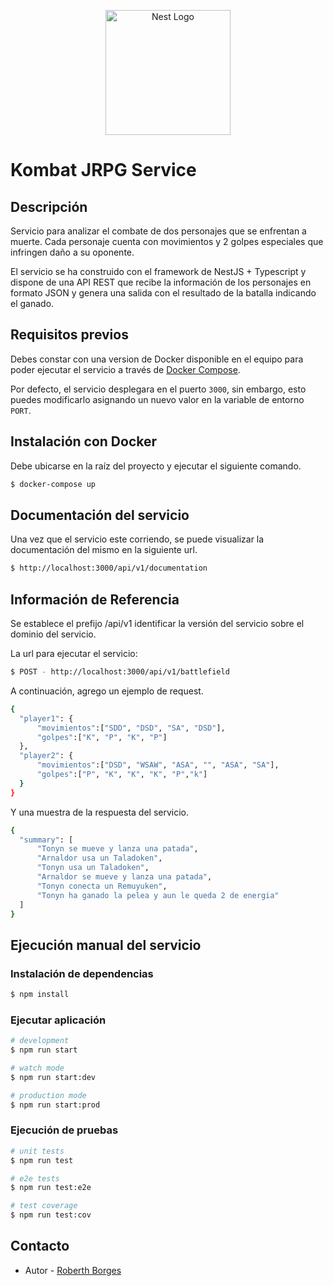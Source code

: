 <p align="center">
  <a href="http://nestjs.com/" target="blank"><img src="https://nestjs.com/img/logo-small.svg" width="200" alt="Nest Logo" /></a>
</p>

  
# Kombat JRPG Service


## Descripción

Servicio para analizar el combate de dos personajes que se enfrentan a muerte. Cada personaje cuenta con movimientos y 2 golpes especiales que infringen daño a su oponente.

El servicio se ha construido con el framework de NestJS + Typescript y dispone de una API REST que recibe la información de los personajes en formato JSON y genera una salida con  el resultado de la batalla indicando el ganado.

## Requisitos previos

Debes constar con una version de Docker disponible en el equipo para poder ejecutar el servicio a través de [Docker Compose](https://docs.docker.com/compose/install/).

Por defecto, el servicio desplegara en el puerto `3000`, sin embargo, esto puedes modificarlo asignando un nuevo valor en la variable de entorno `PORT`.

## Instalación con Docker

Debe ubicarse en la raíz del proyecto y ejecutar el siguiente comando.
```bash
$ docker-compose up
```

## Documentación del servicio

Una vez que el servicio este corriendo, se puede visualizar la documentación del mismo en la siguiente url.

```bash
$ http://localhost:3000/api/v1/documentation
```

## Información de Referencia
Se establece el prefijo /api/v1 identificar la versión del servicio sobre el dominio del servicio.

La url para ejecutar el servicio:

```bash
$ POST - http://localhost:3000/api/v1/battlefield
```

A continuación, agrego un ejemplo de request.
```bash
{
  "player1": {
      "movimientos":["SDD", "DSD", "SA", "DSD"],
      "golpes":["K", "P", "K", "P"]
  },
  "player2": {
      "movimientos":["DSD", "WSAW", "ASA", "", "ASA", "SA"],
      "golpes":["P", "K", "K", "K", "P","k"]
  }
}
```

Y una muestra de la respuesta del servicio.
```bash
{
  "summary": [
      "Tonyn se mueve y lanza una patada",
      "Arnaldor usa un Taladoken",
      "Tonyn usa un Taladoken",
      "Arnaldor se mueve y lanza una patada",
      "Tonyn conecta un Remuyuken",
      "Tonyn ha ganado la pelea y aun le queda 2 de energia"
  ]
}
```

## Ejecución manual del servicio


### Instalación de dependencias

```bash
$ npm install
```

### Ejecutar aplicación

```bash
# development
$ npm run start

# watch mode
$ npm run start:dev

# production mode
$ npm run start:prod
```

### Ejecución de pruebas

```bash
# unit tests
$ npm run test

# e2e tests
$ npm run test:e2e

# test coverage
$ npm run test:cov
```


## Contacto

- Autor - [Roberth Borges](https://www.linkedin.com/in/roberthebt/)


